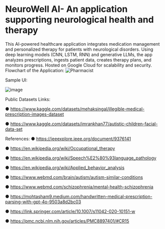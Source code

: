 # NeuroWell AI- An application supporting neurological health and therapy

This AI-powered healthcare application integrates medication management and personalized therapy for patients with neurological disorders. Using deep learning models (CNN, LSTM, RNN) and generative LLMs, the app analyzes prescriptions, ingests patient data, creates therapy plans, and monitors progress. Hosted on Google Cloud for scalability and security.
Flowchart of the Application:
![Pharmacist](https://github.com/user-attachments/assets/ceb58388-87d9-48e8-966f-93d2b7e09cd1)

Sample UI:

![image](https://github.com/user-attachments/assets/ec4af248-ba45-4e3b-808e-b78e4d8b961c)


Public Datasets Links:

●	https://www.kaggle.com/datasets/mehaksingal/illegible-medical-prescription-images-dataset

●	https://www.kaggle.com/datasets/imrankhan77/autistic-children-facial-data-set


References:
●	https://ieeexplore.ieee.org/document/9376141

●	https://en.wikipedia.org/wiki/Occupational_therapy

●	https://en.wikipedia.org/wiki/Speech%E2%80%93language_pathology

●	https://en.wikipedia.org/wiki/Applied_behavior_analysis

●	https://www.webmd.com/brain/autism/autism-similar-conditions

●	https://www.webmd.com/schizophrenia/mental-health-schizophrenia

●	https://mohtasham9.medium.com/handwritten-medical-prescription-parsing-with-gpt-4o-9503a8d2bc03

●	https://link.springer.com/article/10.1007/s11042-020-10151-w

●	https://pmc.ncbi.nlm.nih.gov/articles/PMC8897401/#CR15

